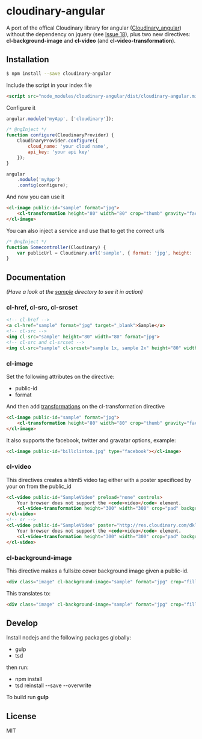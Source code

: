 # cloudinary-angular

A port of the offical Cloudinary library for angular ([Cloudinary_angular](https://github.com/cloudinary/cloudinary_angular)) without the dependency on jquery (see [Issue 18](https://github.com/cloudinary/cloudinary_angular/issues/18)), plus two new directives: **cl-background-image** and **cl-video** (and **cl-video-transformation**). 

## Installation
```sh
$ npm install --save cloudinary-angular
```

Include the script in your index file

```html
<script src="node_modules/cloudinary-angular/dist/cloudinary-angular.min.js"></script>
```

Configure it

```javascript
angular.module('myApp', ['cloudinary']);

/* @ngInject */
function configure(CloudinaryProvider) {    
    CloudinaryProvider.configure({
        cloud_name: 'your cloud name',
        api_key: 'your api key'
    });
}

angular
    .module('myApp')
    .config(configure);
```

And now you can use it

```html
<cl-image public-id="sample" format="jpg">
	<cl-transformation height="80" width="80" crop="thumb" gravity="face" radius="max" border="2px_solid_rgb:00390b60" />
</cl-image>
```

You can also inject a service and use that to get the correct urls

```javascript
/* @ngInject */
function Somecontroller(Cloudinary) {
    var publicUrl = Cloudinary.url('sample', { format: 'jpg', height: '512', width: '1024', crop: 'limit' });
}
```

## Documentation
*(Have a look at the [sample](https://github.com/tinusn/cloudinary-angular/tree/master/sample) directory to see it in action)*

### cl-href, cl-src, cl-srcset
```html
<!-- cl-href -->
<a cl-href="sample" format="jpg" target="_blank">Sample</a>
<!-- cl-src -->
<img cl-src="sample" height="80" width="80" format="jpg">
<!-- cl-src and cl-srcset -->
<img cl-src="sample" cl-srcset="sample 1x, sample 2x" height="80" width="80" format="jpg">
```

### cl-image
Set the following attributes on the directive:
* public-id
* format

And then add [transformations](http://cloudinary.com/documentation/image_transformations#reference)  on the cl-transformation directive
```html
<cl-image public-id="sample" format="jpg">
	<cl-transformation height="80" width="80" crop="thumb" gravity="face" radius="max" border="2px_solid_rgb:00390b60" />
</cl-image>
```
It also supports the facebook, twitter and gravatar options, example:
```html
<cl-image public-id="billclinton.jpg" type="facebook"></cl-image>
```

### cl-video
This directives creates a html5 video tag either with a poster specificed by your on from the public_id
```html
<cl-video public-id="SampleVideo" preload="none" controls>
	Your browser does not support the <code>video</code> element.
	<cl-video-transformation height="300" width="300" crop="pad" background="blue" />
</cl-video>
<!-- or -->
<cl-video public-id="SampleVideo" poster="http://res.cloudinary.com/dklsomzcw/image/upload/h_300,w_300/sample.jpg" preload="none" controls>
	Your browser does not support the <code>video</code> element.
	<cl-video-transformation height="300" width="300" crop="pad" background="blue" />
</cl-video>
```

### cl-background-image
This directive makes a fullsize cover background image given a public-id.

```html
<div class="image" cl-background-image="sample" format="jpg" crop="fill" gravity="center" quality="50"></div>
```

This translates to:
```html
<div class="image" cl-background-image="sample" format="jpg" crop="fill" gravity="center" quality="50" style="background-image: url(http://res.cloudinary.com/<cloud_name>/image/upload/c_fill,g_center,q_50/sample.jpg); background-color: transparent; background-position: 50% 50%; background-repeat: no-repeat; background-size: cover"></div>
```

## Develop
Install nodejs and the following packages globally:
* gulp
* tsd

then run:
* npm install
* tsd reinstall --save --overwrite

To build run **gulp**

## License
MIT
